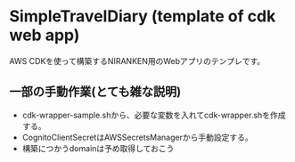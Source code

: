 # SimpleTravelDiary (template of cdk web app)

AWS CDKを使って構築するNIRANKEN用のWebアプリのテンプレです。

## 一部の手動作業(とても雑な説明)

- cdk-wrapper-sample.shから、必要な変数を入れてcdk-wrapper.shを作成する。
- CognitoClientSecretはAWSSecretsManagerから手動設定する。
- 構築につかうdomainは予め取得しておこう
